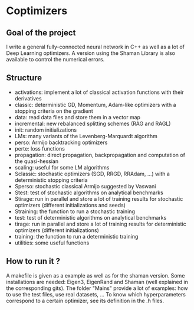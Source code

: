 # Coptimizers

## Goal of the project

I write a general fully-connected neural network in C++ as well as a lot of Deep Learning optimizers. 
A version using the Shaman Library is also available to control the numerical errors.

## Structure

* activations: implement a lot of classical activation functions with their derivatives
* classic: deterministic GD, Momentum, Adam-like optimizers with a stopping criteria on the gradient
* data: read data files and store them in a vector map
* incremental: new rebalanced splitting schemes (RAG and RAGL)
* init: random initializations 
* LMs: many variants of the Levenberg-Marquardt algorithm
* perso: Armijo backtracking optimizers
* perte: loss functions
* propagation: direct propagation, backpropagation and computation of the quasi-hessian
* scaling: useful for some LM algorithms
* Sclassic: stochastic optimizers (SGD, RRGD, RRAdam, ...) with a deterministic stopping criteria
* Sperso: stochastic classical Armijo suggested by Vaswani
* Stest: test of stochastic algorithms on analytical benchmarks
* Stirage: run in parallel and store a lot of training results for stochastic optimizers (different initializations and seeds)
* Straining: the function to run a stochastic training
* test: test of deterministic algorithms on analytical benchmarks
* tirage: run in parallel and store a lot of training results for deterministic optimizers (different initializations)
* training: the function to run a deterministic training
* utilities: some useful functions 

## How to run it ?
A makefile is given as a example as well as for the shaman version. 
Some installations are needed: Eigen3, EigenRand and Shaman (well explained in the corresponding gits).
The folder "Mains" provide a lot of examples: how to use the test files, use real datasets, ... 
To know which hyperparameters correspond to a certain optimizer, see its definition in the .h files. 

